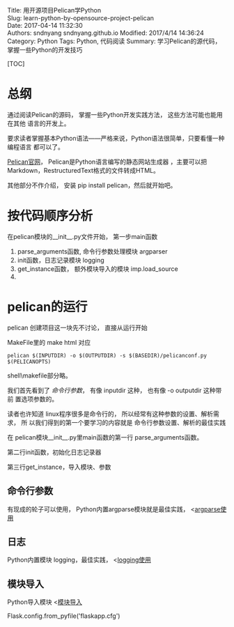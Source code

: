 Title: 用开源项目Pelican学Python  
Slug: learn-python-by-opensource-project-pelican  
Date: 2017-04-14 11:32:30  
Authors: sndnyang sndnyang.github.io
Modified: 2017/4/14 14:36:24
Category: Python
Tags: Python, 代码阅读
Summary: 学习Pelican的源代码，掌握一些Python的开发技巧

[TOC]

# 总纲

通过阅读Pelican的源码， 掌握一些Python开发实践方法， 这些方法可能也能用在其他
语言的开发上。

要求读者掌握基本Python语法——严格来说，Python语法很简单，只要看懂一种编程语言
都可以了。

[Pelican官网](http://getpelican.com/)， Pelican是Python语言编写的静态网站生成器
，主要可以把Markdown，RestructuredText格式的文件转成HTML。

其他部分不作介绍， 安装 pip install pelican，然后就开始吧。

# 按代码顺序分析

在pelican模块的__init__.py文件开始， 第一步main函数

1. parse_arguments函数, 命令行参数处理模块 argparser
2. init函数，日志记录模块 logging
3. get_instance函数， 额外模块导入的模块 imp.load_source
4. 

# pelican的运行

pelican 创建项目这一块先不讨论， 直接从运行开始

MakeFile里的 make html 对应 

    pelican $(INPUTDIR) -o $(OUTPUTDIR) -s $(BASEDIR)/pelicanconf.py $(PELICANOPTS)

shell\makefile部分略。


我们首先看到了 *命令行参数*， 有像 inputdir 这种， 也有像 -o outputdir 这种带前
置选项参数的。

读者也许知道 linux程序很多是命令行的， 所以经常有这种参数的设置、解析需求， 所
以我们得到的第一个要学习的内容就是 命令行参数设置、解析的最佳实践

在 pelican模块__init__.py里main函数的第一行 parse_arguments函数。

第二行init函数，初始化日志记录器

第三行get_instance，导入模块、参数

## 命令行参数

有现成的轮子可以使用， Python内置argparse模块就是最佳实践， <[argparse使用](/python-argparse.html)

## 日志

Python内置模块 logging，最佳实践， <[logging使用](/Python-logging.html)

## 模块导入

Python导入模块 <[模块导入](/Python-module-import.html)

Flask.config.from_pyfile('flaskapp.cfg')
